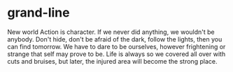 # grand-line
New world
Action is character. If we never did anything, we wouldn't be anybody.
Don't hide, don't be afraid of the dark, follow the lights, then you can find tomorrow.
We have to dare to be ourselves, however frightening or strange that self may prove to be.
Life is always so we covered all over with cuts and bruises, but later, the injured area will become the strong place.
